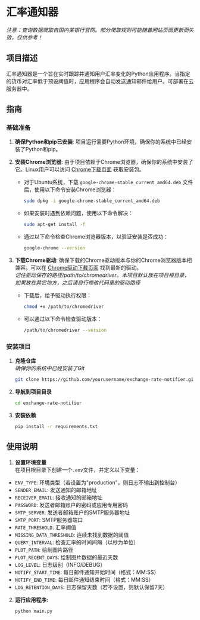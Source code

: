 # 汇率通知器
*注意：查询数据爬取自国内某银行官网。部分爬取规则可能随着网站页面更新而失效，仅供参考！*

## 项目描述
汇率通知器是一个旨在实时跟踪并通知用户汇率变化的Python应用程序。当指定的货币对汇率低于预设阈值时，应用程序会自动发送通知邮件给用户。可部署在云服务器中。

## 指南

### 基础准备

1. **确保Python和pip已安装**:
   项目运行需要Python环境，确保你的系统中已经安装了Python和pip。

2. **安装Chrome浏览器**:
   由于项目依赖于Chrome浏览器，确保你的系统中安装了它。Linux用户可以访问 [Chrome下载页面](https://www.google.com/intl/zh-CN/chrome/next-steps.html?platform=linux&statcb=0&installdataindex=empty&defaultbrowser=0#) 获取安装包。

   - 对于Ubuntu系统，下载 `google-chrome-stable_current_amd64.deb` 文件后，使用以下命令安装Chrome浏览器：

     ```bash
     sudo dpkg -i google-chrome-stable_current_amd64.deb
     ```

   - 如果安装时遇到依赖问题，使用以下命令解决：

     ```bash
     sudo apt-get install -f
     ```

   - 通过以下命令检查Chrome浏览器版本，以验证安装是否成功：

     ```bash
     google-chrome --version
     ```

3. **下载Chrome驱动**:
   确保下载的Chrome驱动版本与你的Chrome浏览器版本相兼容。可以在 [Chrome驱动下载页面](https://googlechromelabs.github.io/chrome-for-testing/) 找到最新的驱动。  
   *记住驱动保存的路径/path/to/chromedriver。本项目默认放在项目根目录，如果放在其它地方，之后请自行修改代码里的驱动路径*

   - 下载后，给予驱动执行权限：

     ```bash
     chmod +x /path/to/chromedriver
     ```

   - 可以通过以下命令检查驱动版本：

     ```bash
     /path/to/chromedriver --version
     ```

### 安装项目

1. **克隆仓库**  
*确保你的系统中已经安装了Git*

    ```bash
    git clone https://github.com/yourusername/exchange-rate-notifier.git
    ```

2. **导航到项目目录**
    ```bash
    cd exchange-rate-notifier
    ```

3. **安装依赖**
    ```bash
    pip install -r requirements.txt
    ```

## 使用说明

1. **设置环境变量**  
在项目根目录下创建一个`.env`文件，并定义以下变量：
- `ENV_TYPE`: 环境类型（若设置为"production"，则日志不输出到控制台）
- `SENDER_EMAIL`: 发送通知的邮箱地址
- `RECEIVER_EMAIL`: 接收通知的邮箱地址
- `PASSWORD`: 发送者邮箱账户的密码或应用专用密码
- `SMTP_SERVER`: 发送者邮箱账户的SMTP服务器地址
- `SMTP_PORT`: SMTP服务器端口
- `RATE_THRESHOLD`: 汇率阈值
- `MISSING_DATA_THRESHOLD`: 连续未找到数据的阈值
- `QUERY_INTERVAL`: 检查汇率的时间间隔（以秒为单位）
- `PLOT_PATH`: 绘制图片路径
- `PLOT_RECENT_DAYS`: 绘制图片数据的最近天数
- `LOG_LEVEL`: 日志级别（INFO/DEBUG）
- `NOTIFY_START_TIME`: 每日邮件通知开始时间（格式：MM:SS）
- `NOTIFY_END_TIME`: 每日邮件通知结束时间（格式：MM:SS）
- `LOG_RETENTION_DAYS`: 日志保留天数（若不设置，则默认保留7天）

2. **运行应用程序:**
    ```python
    python main.py
    ```